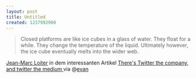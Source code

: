 ```yaml
--- 
layout: post
title: Untitled
created: 1237992900
---
```

> Closed platforms are like ice cubes in a glass of water. They float for a while. They change the temperature of the liquid. Ultimately however, the ice cube eventually melts into the wider web.

<a href="http://latimesblogs.latimes.com/technology/2009/03/theres-twitter.html?cid=151577605#comment-151577605">Jean-Marc Loiter</a> in dem interessanten Artikel <a href="http://latimesblogs.latimes.com/technology/2009/03/theres-twitter.html" title="There's Twitter the company, and twitter the medium" rel="bookmark">There's Twitter the company, and twitter the medium</a><a href="http://latimesblogs.latimes.com/technology/2009/03/theres-twitter.html" title="There's Twitter the company, and twitter the medium" rel="bookmark"> </a> via @<a href="http://identi.ca/notice/3001271">evan</a>
  
